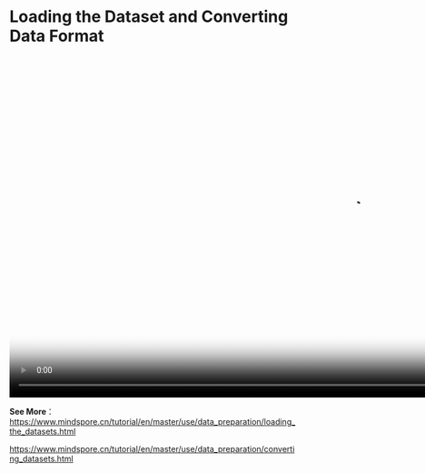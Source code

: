 # Loading the Dataset and Converting Data Format

[comment]: <> (This document contains Hands-on Tutorial Series. Gitee does not support display. Please check tutorials on the official website)

<video id="video5" autoplay controls width="1200px" height="600px" poster="https://mindspore-website.obs.cn-north-4.myhuaweicloud.com:443/teaching_video/cover/%E6%89%8B%E6%8A%8A%E6%89%8B%E7%B3%BB%E5%88%97/Load%20Dataset%E8%AF%A6%E6%83%85%E9%A1%B5.png">
<source id="mp45" src="https://mindspore-website.obs.cn-north-4.myhuaweicloud.com:443/teaching_video/video/Load%20Dataset%20and%20Convert%20Format.mp4" type="video/mp4">
</video>

**See More**：
<https://www.mindspore.cn/tutorial/en/master/use/data_preparation/loading_the_datasets.html>

<https://www.mindspore.cn/tutorial/en/master/use/data_preparation/converting_datasets.html>

              